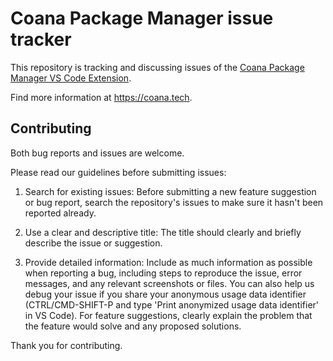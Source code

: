 # Coana Package Manager issue tracker

This repository is tracking and discussing issues of the [Coana Package Manager VS Code Extension](https://marketplace.visualstudio.com/items?itemName=Coana.coana-package-manager).

Find more information at https://coana.tech.

## Contributing 

Both bug reports and issues are welcome.

Please read our guidelines before submitting issues:

1. Search for existing issues: Before submitting a new feature suggestion or bug report, search the repository's issues to make sure it hasn't been reported already.

2. Use a clear and descriptive title: The title should clearly and briefly describe the issue or suggestion.

3. Provide detailed information: Include as much information as possible when reporting a bug, including steps to reproduce the issue, error messages, and any relevant screenshots or files. You can also help us debug your issue if you share your anonymous usage data identifier (CTRL/CMD-SHIFT-P and type 'Print anonymized usage data identifier' in VS Code). For feature suggestions, clearly explain the problem that the feature would solve and any proposed solutions.

Thank you for contributing.
